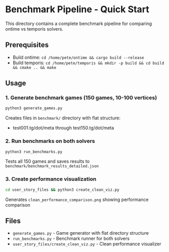 # Benchmark Pipeline - Quick Start

This directory contains a complete benchmark pipeline for comparing ontime vs temporis solvers.

## Prerequisites
- Build ontime: `cd /home/pete/ontime && cargo build --release`
- Build temporis: `cd /home/pete/temporis && mkdir -p build && cd build && cmake .. && make`

## Usage

### 1. Generate benchmark games (150 games, 10-100 vertices)
```bash
python3 generate_games.py
```
Creates files in `benchmark/` directory with flat structure:
- test001.tg/dot/meta through test150.tg/dot/meta

### 2. Run benchmarks on both solvers
```bash
python3 run_benchmarks.py
```
Tests all 150 games and saves results to `benchmark/benchmark_results_detailed.json`

### 3. Create performance visualization
```bash
cd user_story_files && python3 create_clean_viz.py
```
Generates `clean_performance_comparison.png` showing performance comparison

## Files
- `generate_games.py` - Game generator with flat directory structure
- `run_benchmarks.py` - Benchmark runner for both solvers  
- `user_story_files/create_clean_viz.py` - Clean performance visualizer
